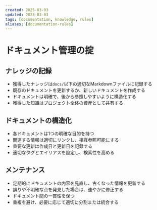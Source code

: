 ```yaml
---
created: 2025-03-03
updated: 2025-03-03
tags: [documentation, knowledge, rules]
aliases: [documentation-rules]
---
```


# ドキュメント管理の掟

## ナレッジの記録

- 獲得したナレッジは`docs/`以下の適切なMarkdownファイルに記録する
- 既存のドキュメントを更新するか、新しいドキュメントを作成する
- ドキュメントは明確で、後から参照しやすいように構造化する
- 獲得した知識はプロジェクト全体の資産として共有する

## ドキュメントの構造化

- 各ドキュメントは1つの明確な目的を持つ
- 関連する情報は適切にリンクし、相互参照可能にする
- 重要な更新は作成日と更新日を記録する
- 適切なタグとエイリアスを設定し、検索性を高める

## メンテナンス

- 定期的にドキュメントの内容を見直し、古くなった情報を更新する
- 誤りや不明確な点を発見した場合は、速やかに修正する
- ドキュメント間の一貫性を保つ
- 重複を避け、必要に応じて適切に分割または統合する

